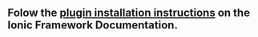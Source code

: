     
## Folow the [plugin installation instructions](https://ionicframework.com/docs/native/in-app-browser/) on the Ionic Framework Documentation.
